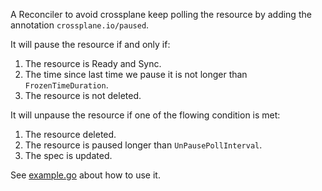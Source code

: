 A Reconciler to avoid crossplane keep polling the resource by adding the annotation `crossplane.io/paused`.

It will pause the resource if and only if:

1. The resource is Ready and Sync.
2. The time since last time we pause it is not longer than `FrozenTimeDuration`.
3. The resource is not deleted.

It will unpause the resource if one of the flowing condition is met:
1. The resource deleted.
2. The resource is paused longer than `UnPausePollInterval`.
3. The spec is updated.

See [example.go](cmd/example.go) about how to use it.


